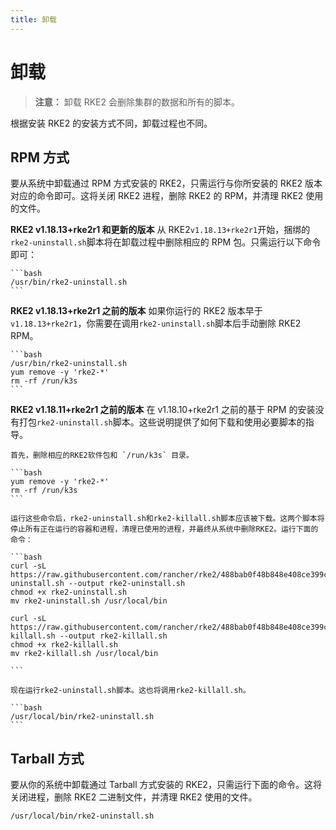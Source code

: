 ```yaml
---
title: 卸载
---
```


# 卸载

> **注意：** 卸载 RKE2 会删除集群的数据和所有的脚本。

根据安装 RKE2 的安装方式不同，卸载过程也不同。

## RPM 方式

要从系统中卸载通过 RPM 方式安装的 RKE2，只需运行与你所安装的 RKE2 版本对应的命令即可。这将关闭 RKE2 进程，删除 RKE2 的 RPM，并清理 RKE2 使用的文件。

**RKE2 v1.18.13+rke2r1 和更新的版本**
从 RKE2`v1.18.13+rke2r1`开始，捆绑的`rke2-uninstall.sh`脚本将在卸载过程中删除相应的 RPM 包。只需运行以下命令即可：

    ```bash
    /usr/bin/rke2-uninstall.sh
    ```

**RKE2 v1.18.13+rke2r1 之前的版本**
如果你运行的 RKE2 版本早于`v1.18.13+rke2r1`，你需要在调用`rke2-uninstall.sh`脚本后手动删除 RKE2 RPM。

    ```bash
    /usr/bin/rke2-uninstall.sh
    yum remove -y 'rke2-*'
    rm -rf /run/k3s
    ```

**RKE2 v1.18.11+rke2r1 之前的版本**
在 v1.18.10+rke2r1 之前的基于 RPM 的安装没有打包`rke2-uninstall.sh`脚本。这些说明提供了如何下载和使用必要脚本的指导。

    首先，删除相应的RKE2软件包和 `/run/k3s` 目录。

    ```bash
    yum remove -y 'rke2-*'
    rm -rf /run/k3s
    ```

    运行这些命令后，rke2-uninstall.sh和rke2-killall.sh脚本应该被下载。这两个脚本将停止所有正在运行的容器和进程，清理已使用的进程，并最终从系统中删除RKE2。运行下面的命令：

    ```bash
    curl -sL https://raw.githubusercontent.com/rancher/rke2/488bab0f48b848e408ce399c32e7f5f73ce96129/bundle/bin/rke2-uninstall.sh --output rke2-uninstall.sh
    chmod +x rke2-uninstall.sh
    mv rke2-uninstall.sh /usr/local/bin

    curl -sL https://raw.githubusercontent.com/rancher/rke2/488bab0f48b848e408ce399c32e7f5f73ce96129/bundle/bin/rke2-killall.sh --output rke2-killall.sh
    chmod +x rke2-killall.sh
    mv rke2-killall.sh /usr/local/bin

    ```

    现在运行rke2-uninstall.sh脚本。这也将调用rke2-killall.sh。

    ```bash
    /usr/local/bin/rke2-uninstall.sh
    ```

## Tarball 方式

要从你的系统中卸载通过 Tarball 方式安装的 RKE2，只需运行下面的命令。这将关闭进程，删除 RKE2 二进制文件，并清理 RKE2 使用的文件。

```bash
/usr/local/bin/rke2-uninstall.sh
```
